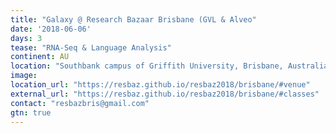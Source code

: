 ```yaml
---
title: "Galaxy @ Research Bazaar Brisbane (GVL & Alveo"
date: '2018-06-06'
days: 3
tease: "RNA-Seq & Language Analysis"
continent: AU
location: "Southbank campus of Griffith University, Brisbane, Australia"
image: 
location_url: "https://resbaz.github.io/resbaz2018/brisbane/#venue"
external_url: "https://resbaz.github.io/resbaz2018/brisbane/#classes"
contact: "resbazbris@gmail.com"
gtn: true
---
```

